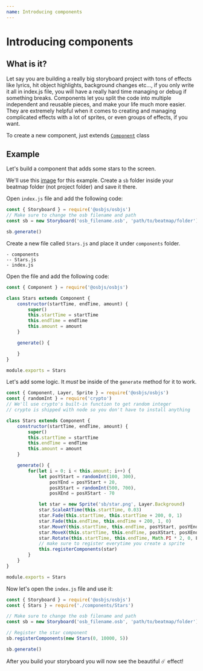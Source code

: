 ```yaml
---
name: Introducing components
---
```


# Introducing components

## What is it?
Let say you are building a really big storyboard project with tons of effects like lyrics, hit object highlights, background changes etc..., if you only write it all in index.js file, you will have a really hard time managing or debug if something breaks. Components let you split the code into multiple independent and reusable pieces, and make your life much more easier. They are extremely helpful when it comes to creating and managing complicated effects with a lot of sprites, or even groups of effects, if you want.

To create a new component, just extends [`Component`](/docs/api/core/component) class

## Example
Let's build a component that adds some stars to the screen.

We'll use this [image](https://nanachicode.s-ul.eu/fqletM1x) for this example. Create a `sb` folder inside your beatmap folder (not project folder) and save it there.

Open `index.js` file and add the following code:
```js title="index.js"
const { Storyboard } = require('@osbjs/osbjs')
// Make sure to change the osb filename and path
const sb = new Storyboard('osb_filename.osb', 'path/to/beatmap/folder')

sb.generate()
```

Create a new file called `Stars.js` and place it under `components` folder.
```
- components
-- Stars.js
- index.js
```

Open the file and add the following code:

```js title="components/Stars.js"
const { Component } = require('@osbjs/osbjs')

class Stars extends Component {
	constructor(startTime, endTime, amount) {
		super()
		this.startTime = startTime
		this.endTime = endTime
		this.amount = amount
	}

	generate() {

	}
}

module.exports = Stars
```

Let's add some logic. It *must* be inside of the `generate` method for it to work.

```js title="components/Stars.js"
const { Component, Layer, Sprite } = require('@osbjs/osbjs')
const { randomInt } = require('crypto')
// We'll use crypto's built-in function to get random integer
// crypto is shipped with node so you don't have to install anything

class Stars extends Component {
	constructor(startTime, endTime, amount) {
		super()
		this.startTime = startTime
		this.endTime = endTime
		this.amount = amount
	}

	generate() {
		for(let i = 0; i < this.amount; i++) {
			let posYStart = randomInt(100, 300),
				posYEnd = posYStart + 20,
				posXStart = randomInt(500, 700),
				posXEnd = posXStart - 70

			let star = new Sprite('sb/star.png', Layer.Background)
			star.ScaleAtTime(this.startTime, 0.03)
			star.Fade(this.startTime, this.startTime + 200, 0, 1)
			star.Fade(this.endTime, this.endTime + 200, 1, 0)
			star.MoveY(this.startTime, this.endTime, posYStart, posYEnd, Easing.OutCirc)
			star.MoveX(this.startTime, this.endTime, posXStart, posXEnd, Easing.OutCirc)
			star.Rotate(this.startTime, this.endTime, Math.PI * 2, 0, Easing.OutCirc)
			// make sure to register everytime you create a sprite
			this.registerComponents(star)
		}
	}
}

module.exports = Stars
```

Now let's open the `index.js` file and use it:

```js title="index.js"
const { Storyboard } = require('@osbjs/osbjs')
const { Stars } = require('./components/Stars')

// Make sure to change the osb filename and path
const sb = new Storyboard('osb_filename.osb', 'path/to/beatmap/folder')

// Register the star component
sb.registerComponents(new Stars(0, 10000, 5))

sb.generate()
```

After you build your storyboard you will now see the beautiful ☄️ effect!
